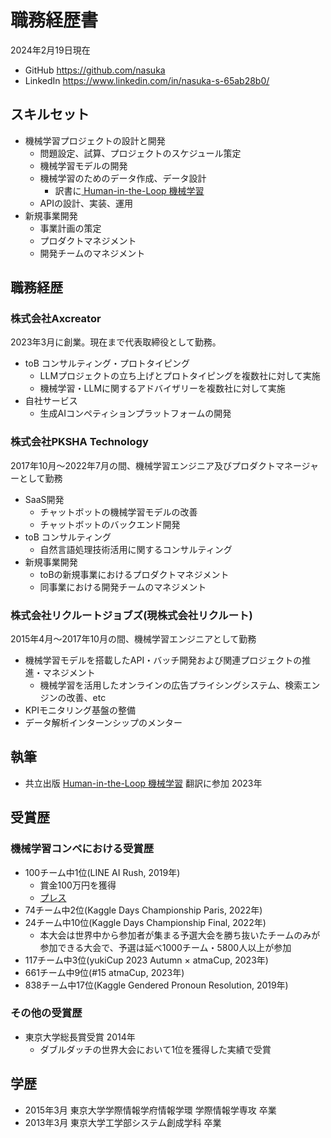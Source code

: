 # 職務経歴書

2024年2月19日現在

* GitHub https://github.com/nasuka
* LinkedIn https://www.linkedin.com/in/nasuka-s-65ab28b0/


## スキルセット

* 機械学習プロジェクトの設計と開発
  * 問題設定、試算、プロジェクトのスケジュール策定
  * 機械学習モデルの開発
  * 機械学習のためのデータ作成、データ設計
    * 訳書に[ Human-in-the-Loop 機械学習](https://www.kyoritsu-pub.co.jp/book/b10039888.html)
  * APIの設計、実装、運用
* 新規事業開発
  * 事業計画の策定
  * プロダクトマネジメント
  * 開発チームのマネジメント

<div class="page-break"></div>


## 職務経歴

### 株式会社Axcreator

2023年3月に創業。現在まで代表取締役として勤務。


* toB コンサルティング・プロトタイピング
  * LLMプロジェクトの立ち上げとプロトタイピングを複数社に対して実施
  * 機械学習・LLMに関するアドバイザリーを複数社に対して実施
* 自社サービス
  * 生成AIコンペティションプラットフォームの開発

### 株式会社PKSHA Technology

2017年10月〜2022年7月の間、機械学習エンジニア及びプロダクトマネージャーとして勤務


* SaaS開発
  * チャットボットの機械学習モデルの改善
  * チャットボットのバックエンド開発
* toB コンサルティング
  * 自然言語処理技術活用に関するコンサルティング
* 新規事業開発
  * toBの新規事業におけるプロダクトマネジメント
  * 同事業における開発チームのマネジメント

<div class="page-break"></div>

### 株式会社リクルートジョブズ(現株式会社リクルート)

2015年4月〜2017年10月の間、機械学習エンジニアとして勤務

* 機械学習モデルを搭載したAPI・バッチ開発および関連プロジェクトの推進・マネジメント
  * 機械学習を活用したオンラインの広告プライシングシステム、検索エンジンの改善、etc
* KPIモニタリング基盤の整備
* データ解析インターンシップのメンター


## 執筆

* 共立出版 [Human-in-the-Loop 機械学習](https://www.kyoritsu-pub.co.jp/book/b10039888.html) 翻訳に参加 2023年

## 受賞歴
### 機械学習コンペにおける受賞歴
* 100チーム中1位(LINE AI Rush, 2019年)
  * 賞金100万円を獲得
  * [プレス](https://www.bedore.jp/news/20190910_01/)
*  74チーム中2位(Kaggle Days Championship Paris, 2022年)
* 24チーム中10位(Kaggle Days Championship Final, 2022年)
  * 本大会は世界中から参加者が集まる予選大会を勝ち抜いたチームのみが参加できる大会で、予選は延べ1000チーム・5800人以上が参加
* 117チーム中3位(yukiCup 2023 Autumn × atmaCup, 2023年)
* 661チーム中9位(#15 atmaCup, 2023年)
* 838チーム中17位(Kaggle Gendered Pronoun Resolution, 2019年)

### その他の受賞歴
* 東京大学総長賞受賞 2014年
  * ダブルダッチの世界大会において1位を獲得した実績で受賞

## 学歴

* 2015年3月 東京大学学際情報学府情報学環 学際情報学専攻 卒業
* 2013年3月 東京大学工学部システム創成学科 卒業